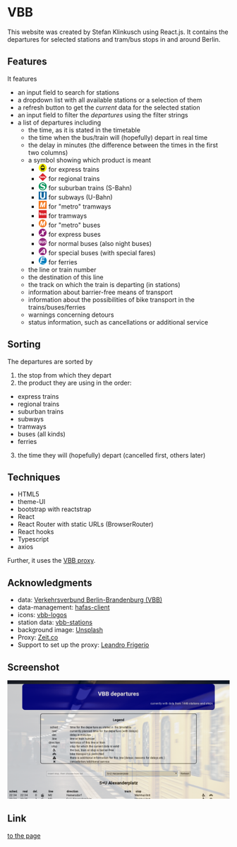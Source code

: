# VBB

This website was created by Stefan Klinkusch using React.js. It contains the departures for selected stations and tram/bus stops in and around Berlin.

## Features

It features

- an input field to search for stations
- a dropdown list with all available stations or a selection of them
- a refresh button to get the _current_ data for the selected station
- an input field to filter the _departures_ using the filter strings
- a list of departures including
  - the time, as it is stated in the timetable
  - the time when the bus/train will (hopefully) depart in real time
  - the delay in minutes (the difference between the times in the first two columns)
  - a symbol showing which product is meant
    - <img src="./src/images/express.svg" width="18px"> for express trains
    - <img src="./src/images/regional.svg" width="18px"> for regional trains
    - <img src="./src/images/suburban.svg" width="18px"> for suburban trains (S-Bahn)
    - <img src="./src/images/subway.svg" width="18px"> for subways (U-Bahn)
    - <img src="./src/images/metro-tram.svg" width="18px"> for "metro" tramways
    - <img src="./src/images/tram.svg" width="18px"> for tramways
    - <img src="./src/images/metro-bus.svg" width="18px"> for "metro" buses
    - <img src="./src/images/express-bus.svg" width="18px"> for express buses
    - <img src="./src/images/bus.svg" width="18px"> for normal buses (also night buses)
    - <img src="./src/images/special-bus.svg" width="18px"> for special buses (with special fares)
    - <img src="./src/images/ferry.svg" width="18px"> for ferries
  - the line or train number
  - the destination of this line
  - the track on which the train is departing (in stations)
  - information about barrier-free means of transport
  - information about the possibilities of bike transport in the trains/buses/ferries
  - warnings concerning detours
  - status information, such as cancellations or additional service

## Sorting

The departures are sorted by

1. the stop from which they depart
1. the product they are using in the order:

- express trains
- regional trains
- suburban trains
- subways
- tramways
- buses (all kinds)
- ferries

3. the time they will (hopefully) depart (cancelled first, others later)

## Techniques

- HTML5
- theme-UI
- bootstrap with reactstrap
- React
- React Router with static URLs (BrowserRouter)
- React hooks
- Typescript
- axios

Further, it uses the [VBB proxy](https://github.com/sklinkusch/VBB-micro-proxy).

## Acknowledgments

- data: [Verkehrsverbund Berlin-Brandenburg (VBB)](http://www.vbb.de)
- data-management: [hafas-client](https://github.com/derhuerst/hafas-client)
- icons: [vbb-logos](https://github.com/derhuerst/vbb-logos)
- station data: [vbb-stations](https://github.com/derhuerst/vbb-stations)
- background image: [Unsplash](https://unsplash.com)
- Proxy: [Zeit.co](https://zeit.co/)
- Support to set up the proxy: [Leandro Frigerio](https://github.com/leandroBerlin)

## Screenshot

<img src="./Screenshot.png">

## Link

[to the page](https://sklinkusch.github.io/VBB/)
